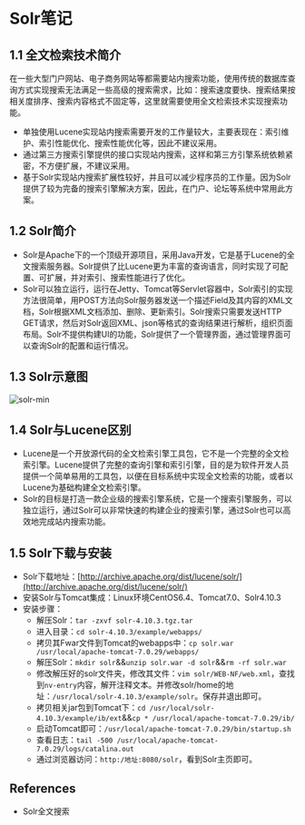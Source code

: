 # Solr笔记

## 1.1 全文检索技术简介
在一些大型门户网站、电子商务网站等都需要站内搜索功能，使用传统的数据库查询方式实现搜索无法满足一些高级的搜索需求，比如：搜索速度要快、搜索结果按相关度排序、搜索内容格式不固定等，这里就需要使用全文检索技术实现搜索功能。
- 单独使用Lucene实现站内搜索需要开发的工作量较大，主要表现在：索引维护、索引性能优化、搜索性能优化等，因此不建议采用。
- 通过第三方搜索引擎提供的接口实现站内搜索，这样和第三方引擎系统依赖紧密，不方便扩展，不建议采用。
- 基于Solr实现站内搜索扩展性较好，并且可以减少程序员的工作量。因为Solr提供了较为完备的搜索引擎解决方案，因此，在门户、论坛等系统中常用此方案。

## 1.2 Solr简介
- Solr是Apache下的一个顶级开源项目，采用Java开发，它是基于Lucene的全文搜索服务器。Solr提供了比Lucene更为丰富的查询语言，同时实现了可配置、可扩展，并对索引、搜索性能进行了优化。
- Solr可以独立运行，运行在Jetty、Tomcat等Servlet容器中，Solr索引的实现方法很简单，用POST方法向Solr服务器发送一个描述Field及其内容的XML文档，Solr根据XML文档添加、删除、更新索引。Solr搜索只需要发送HTTP GET请求，然后对Solr返回XML、json等格式的查询结果进行解析，组织页面布局。Solr不提供构建UI的功能，Solr提供了一个管理界面，通过管理界面可以查询Solr的配置和运行情况。

## 1.3 Solr示意图
![solr-min](http://www.wailian.work/images/2018/11/16/solr-min.png)

## 1.4 Solr与Lucene区别
- Lucene是一个开放源代码的全文检索引擎工具包，它不是一个完整的全文检索引擎。Lucene提供了完整的查询引擎和索引引擎，目的是为软件开发人员提供一个简单易用的工具包，以便在目标系统中实现全文检索的功能，或者以Lucene为基础构建全文检索引擎。
- Solr的目标是打造一款企业级的搜索引擎系统，它是一个搜索引擎服务，可以独立运行，通过Solr可以非常快速的构建企业的搜索引擎，通过Solr也可以高效地完成站内搜索功能。

## 1.5 Solr下载与安装
- Solr下载地址：[http://archive.apache.org/dist/lucene/solr/](http://archive.apache.org/dist/lucene/solr/)
- 安装Solr与Tomcat集成：Linux环境CentOS6.4、Tomcat7.0、Solr4.10.3
- 安装步骤：
    - 解压Solr：`tar -zxvf solr-4.10.3.tgz.tar`
    - 进入目录：`cd solr-4.10.3/example/webapps/`
    - 拷贝其Fwar文件到Tomcat的webapps中：`cp solr.war /usr/local/apache-tomcat-7.0.29/webapps/`
    - 解压Solr：`mkdir solr`&&`unzip solr.war -d solr`&&`rm -rf solr.war`
    - 修改解压好的solr文件夹，修改其文件：`vim solr/WEB-NF/web.xml`，查找到`nv-entry`内容，解开注释文本。并修改solr/home的地址：`/usr/local/solr-4.10.3/example/solr`。保存并退出即可。
    - 拷贝相关jar包到Tomcat下：`cd /usr/local/solr-4.10.3/example/ib/ext`&&`cp * /usr/local/apache-tomcat-7.0.29/ib/`
    - 启动Tomcat即可：`/usr/local/apache-tomcat-7.0.29/bin/startup.sh`
    - 查看日志：`tail -500 /usr/local/apache-tomcat-7.0.29/logs/catalina.out`
    - 通过浏览器访问：`http:/地址:8080/solr`，看到Solr主页即可。


## References
- Solr全文搜索